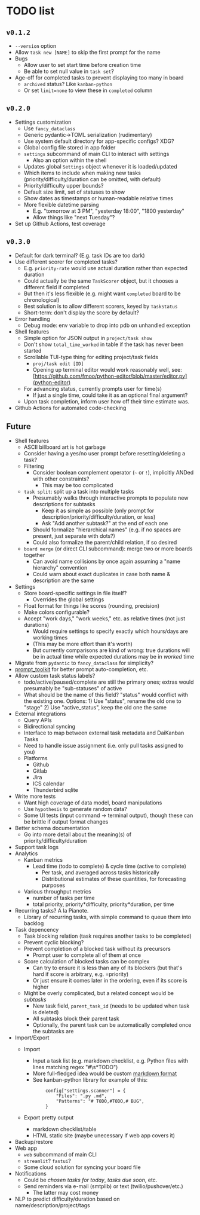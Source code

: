 # TODO list

## `v0.1.2`

- `--version` option
- Allow `task new [NAME]` to skip the first prompt for the name
- Bugs
  - Allow user to set start time before creation time
  - Be able to set null value in `task set`?
- Age-off for completed tasks to prevent displaying too many in board
  - `archived` status? Like `kanban-python`
  - Or set `limit=none` to view these in `completed` column

## `v0.2.0`

- Settings customization
  - Use `fancy_dataclass`
  - Generic pydantic->TOML serialization (rudimentary)
  - Use system default directory for app-specific configs? XDG?
  - Global config file stored in app folder
  - `settings` subcommand of main CLI to interact with settings
    - Also an option within the shell
  - Updates global `Settings` object whenever it is loaded/updated
  - Which items to include when making new tasks (priority/difficulty/duration can be omitted, with default)
  - Priority/difficulty upper bounds?
  - Default size limit, set of statuses to show
  - Show dates as timestamps or human-readable relative times
  - More flexible datetime parsing
    - E.g. "tomorrow at 3 PM", "yesterday 18:00", "1800 yesterday"
    - Allow things like "next Tuesday"?
- Set up Github Actions, test coverage

## `v0.3.0`

- Default for dark terminal? (E.g. task IDs are too dark)
- Use different scorer for completed tasks?
  - E.g. `priority-rate` would use actual duration rather than expected duration
  - Could actually be the same `TaskScorer` object, but it chooses a different field if completed
  - But then it's less flexible (e.g. might want `completed` board to be chronological)
  - Best solution is to allow different scorers, keyed by `TaskStatus`
  - Short-term: don't display the score by default?
- Error handling
  - Debug mode: env variable to drop into pdb on unhandled exception
- Shell features
  - Simple option for JSON output in `project/task show`
  - Don't show `total_time_worked` in table if the task has never been started
  - Scrollable TUI-type thing for editing project/task fields
    - `proj/task edit [ID]`
    - Opening up terminal editor would work reasonably well, see: [https://github.com/fmoo/python-editor/blob/master/editor.py](python-editor)
  - For advancing status, currently prompts user for time(s)
    - If just a single time, could take it as an optional final argument?
  - Upon task completion, inform user how off their time estimate was.
- Github Actions for automated code-checking

## Future

- Shell features
  - ASCII billboard art is hot garbage
  - Consider having a yes/no user prompt before resetting/deleting a task?
  - Filtering
    - Consider boolean complement operator (`~` or `!`), implicitly ANDed with other constraints?
      - This may be too complicated
  - `task split`: split up a task into multiple tasks
    - Presumably walks through interactive prompts to populate new descriptions for subtasks
      - Keep it as simple as possible (only prompt for description/priority/difficulty/duration, or less)
      - Ask "Add another subtask?" at the end of each one
    - Should formalize "hierarchical names" (e.g. if no spaces are present, just separate with dots?)
    - Could also formalize the parent/child relation, if so desired
  - `board merge` (or direct CLI subcommand): merge two or more boards together
    - Can avoid name collisions by once again assuming a "name hierarchy" convention
    - Could warn about exact duplicates in case both name & description are the same
- Settings
  - Store board-specific settings in file itself?
    - Overrides the global settings
  - Float format for things like scores (rounding, precision)
  - Make colors configurable?
  - Accept "work days," "work weeks," etc. as relative times (not just durations)
    - Would require settings to specify exactly which hours/days are working times
    - (This may be more effort than it's worth)
    - But currently comparisons are kind of wrong: true durations will be in actual time while expected durations may be in *worked* time
- Migrate from `pydantic` to `fancy_dataclass` for simplicity?
- [prompt_toolkit](https://python-prompt-toolkit.readthedocs.io) for better prompt auto-completion, etc.
- Allow custom task status labels?
  - todo/active/paused/complete are still the primary ones; extras would presumably be "sub-statuses" of active
  - What should be the name of this field? "status" would conflict with the existing one. Options:
        1) Use "status", rename the old one to "stage"
        2) Use "active_status", keep the old one the same
- External integrations
  - Query APIs
  - Bidirectional syncing
  - Interface to map between external task metadata and DaiKanban Tasks
  - Need to handle issue assignment (i.e. only pull tasks assigned to you)
  - Platforms
    - Github
    - Gitlab
    - Jira
    - ICS calendar
    - Thunderbird sqlite
- Write more tests
  - Want high coverage of data model, board manipulations
  - Use `hypothesis` to generate random data?
  - Some UI tests (input command -> terminal output), though these can be brittle if output format changes
- Better schema documentation
  - Go into more detail about the meaning(s) of priority/difficulty/duration
- Support task logs
- Analytics
  - Kanban metrics
    - Lead time (todo to complete) & cycle time (active to complete)
      - Per task, and averaged across tasks historically
      - Distributional estimates of these quantities, for forecasting purposes
  - Various throughput metrics
    - number of tasks per time
    - total priority, priority\*difficulty, priority\*duration, per time
- Recurring tasks? A la Pianote.
  - Library of recurring tasks, with simple command to queue them into backlog
- Task depencency
  - Task blocking relation (task requires another tasks to be completed)
  - Prevent cyclic blocking?
  - Prevent completion of a blocked task without its precursors
    - Prompt user to complete all of them at once
  - Score calculation of blocked tasks can be complex
    - Can try to ensure it is less than any of its blockers (but that's hard if score is arbitrary, e.g. =priority)
    - Or just ensure it comes later in the ordering, even if its score is higher
  - Might be overly complicated, but a related concept would be *subtasks*
    - New task field, `parent_task_id` (needs to be updated when task is deleted)
    - All subtasks block their parent task
    - Optionally, the parent task can be automatically completed once the subtasks are
- Import/Export
  - Import
    - Input a task list (e.g. markdown checklist, e.g. Python files with lines matching regex "#\s*TODO")
    - More full-fledged idea would be custom [markdown format](doc/dkmarkdown.md)
    - See kanban-python library for example of this:

    ```lang=python
            config["settings.scanner"] = {
                "Files": ".py .md",
                "Patterns": "# TODO,#TODO,# BUG",
            }
    ```

  - Export pretty output
    - markdown checklist/table
    - HTML static site (maybe unecessary if web app covers it)
- Backup/restore
- Web app
  - `web` subcommand of main CLI
  - `streamlit`? `fastui`?
  - Some cloud solution for syncing your board file
- Notifications
  - Could be *chosen tasks for today*, *tasks due soon*, etc.
  - Send reminders via e-mail (smtplib) or text (twilio/pushover/etc.)
    - The latter may cost money
- NLP to predict difficulty/duration based on name/description/project/tags
